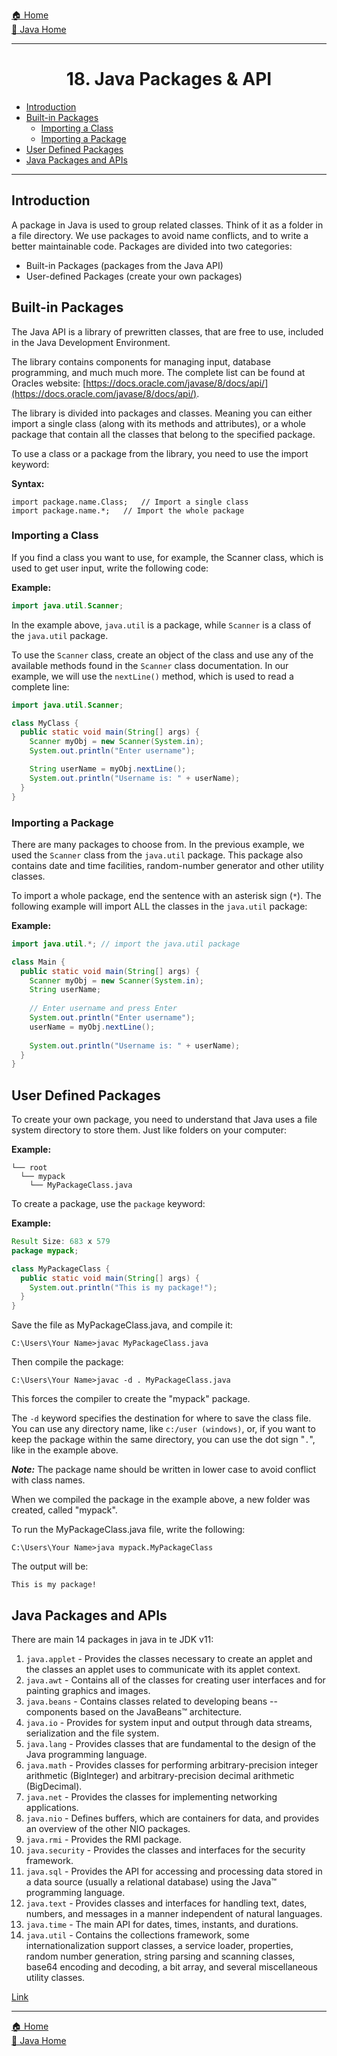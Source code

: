 [🏠 Home](../../../README.md) <br/>
[🍵 Java Home](../Java.md)

<hr/>

<h1 style="text-align: center">18. Java Packages & API</h1>

- [Introduction](#introduction)
- [Built-in Packages](#built-in-packages)
  - [Importing a Class](#importing-a-class)
  - [Importing a Package](#importing-a-package)
- [User Defined Packages](#user-defined-packages)
- [Java Packages and APIs](#java-packages-and-apis)

<hr/>

## Introduction
A package in Java is used to group related classes. Think of it as a folder in a file directory. We use packages to avoid name conflicts, and to write a better maintainable code. Packages are divided into two categories:

- Built-in Packages (packages from the Java API)
- User-defined Packages (create your own packages)

## Built-in Packages
The Java API is a library of prewritten classes, that are free to use, included in the Java Development Environment.

The library contains components for managing input, database programming, and much much more. The complete list can be found at Oracles website: [https://docs.oracle.com/javase/8/docs/api/](https://docs.oracle.com/javase/8/docs/api/).

The library is divided into packages and classes. Meaning you can either import a single class (along with its methods and attributes), or a whole package that contain all the classes that belong to the specified package.

To use a class or a package from the library, you need to use the import keyword:

**Syntax:**
```
import package.name.Class;   // Import a single class
import package.name.*;   // Import the whole package
```
### Importing a Class

If you find a class you want to use, for example, the Scanner class, which is used to get user input, write the following code:

**Example:**
```java
import java.util.Scanner;
```
In the example above, `java.util` is a package, while `Scanner` is a class of the `java.util` package.

To use the `Scanner` class, create an object of the class and use any of the available methods found in the `Scanner` class documentation. In our example, we will use the `nextLine()` method, which is used to read a complete line:

```java
import java.util.Scanner;

class MyClass {
  public static void main(String[] args) {
    Scanner myObj = new Scanner(System.in);
    System.out.println("Enter username");

    String userName = myObj.nextLine();
    System.out.println("Username is: " + userName);
  }
}
```

### Importing a Package

There are many packages to choose from. In the previous example, we used the `Scanner` class from the `java.util` package. This package also contains date and time facilities, random-number generator and other utility classes.

To import a whole package, end the sentence with an asterisk sign (`*`). The following example will import ALL the classes in the `java.util` package:

**Example:**
```java
import java.util.*; // import the java.util package 

class Main {
  public static void main(String[] args) {
    Scanner myObj = new Scanner(System.in);
    String userName;
    
    // Enter username and press Enter
    System.out.println("Enter username"); 
    userName = myObj.nextLine();   
       
    System.out.println("Username is: " + userName);        
  }
}
```

## User Defined Packages

To create your own package, you need to understand that Java uses a file system directory to store them. Just like folders on your computer:

**Example:**
```
└── root
  └── mypack
    └── MyPackageClass.java
```

To create a package, use the `package` keyword:

**Example:**
```java
Result Size: 683 x 579
package mypack;

class MyPackageClass { 
  public static void main(String[] args) { 
    System.out.println("This is my package!"); 
  } 
}
```

Save the file as MyPackageClass.java, and compile it:
```
C:\Users\Your Name>javac MyPackageClass.java
```
Then compile the package:
```
C:\Users\Your Name>javac -d . MyPackageClass.java
```

This forces the compiler to create the "mypack" package.

The `-d` keyword specifies the destination for where to save the class file. You can use any directory name, like `c:/user (windows)`, or, if you want to keep the package within the same directory, you can use the dot sign "`.`", like in the example above.

***Note:*** The package name should be written in lower case to avoid conflict with class names.

When we compiled the package in the example above, a new folder was created, called "mypack".

To run the MyPackageClass.java file, write the following:
```
C:\Users\Your Name>java mypack.MyPackageClass
```
The output will be:
```
This is my package!
```

## Java Packages and APIs

There are main 14 packages in java in te JDK v11:
1. `java.applet` - Provides the classes necessary to create an applet and the classes an applet uses to communicate with its applet context.
2. `java.awt` - Contains all of the classes for creating user interfaces and for painting graphics and images.
3. `java.beans` - Contains classes related to developing beans -- components based on the JavaBeans™ architecture.
4. `java.io` - Provides for system input and output through data streams, serialization and the file system.
5. `java.lang` - Provides classes that are fundamental to the design of the Java programming language.
6. `java.math` - Provides classes for performing arbitrary-precision integer arithmetic (BigInteger) and arbitrary-precision decimal arithmetic (BigDecimal).
7. `java.net` - Provides the classes for implementing networking applications.
8. `java.nio` - Defines buffers, which are containers for data, and provides an overview of the other NIO packages.
9. `java.rmi` - Provides the RMI package.
10. `java.security` - Provides the classes and interfaces for the security framework.
11. `java.sql` - Provides the API for accessing and processing data stored in a data source (usually a relational database) using the Java™ programming language.
12. `java.text` - Provides classes and interfaces for handling text, dates, numbers, and messages in a manner independent of natural languages.
13. `java.time` - The main API for dates, times, instants, and durations.
14. `java.util` - Contains the collections framework, some internationalization support classes, a service loader, properties, random number generation, string parsing and scanning classes, base64 encoding and decoding, a bit array, and several miscellaneous utility classes.

[Link](https://docs.oracle.com/en/java/javase/11/docs/api/allpackages-index.html)

<hr/>

[🏠 Home](../../../README.md) <br/>
[🍵 Java Home](../Java.md)
